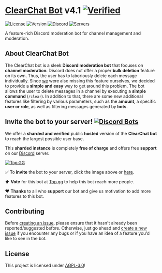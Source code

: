 # [ClearChat Bot](https://jh220.de/projects/ccbot) v4.1 [![Verified](https://i.ibb.co/yW5HSRC/verified.png)](https://go.jh220.de/cc-invite)
[![License](https://img.shields.io/badge/license-AGPL--3.0-blue)](./LICENSE) ![Version](https://img.shields.io/badge/npm-v16.14.2-blue) [![Discord](https://img.shields.io/discord/789235487676170261?label=discord)](https://discord.gg/4UPT6kCCCY) [![Servers](https://top.gg/api/widget/servers/787789079227006976.svg)](https://top.gg/bot/787789079227006976)

A feature-rich Discord moderation bot for channel management and moderation.

## About ClearChat Bot

The ClearChat bot is a sleek **Discord moderation bot** that focuses on **channel moderation**. Discord does not offer a proper **bulk deletion** feature on its own. Thus, the user has to laboriously delete each message individually.
Since [we](https://github.com/jh220de/ccbot/graphs/contributors) were also missing this feature ourselves, we decided to provide a **simple and easy** way to get around this problem. The bot allows the user to delete messages in a channel by executing a **simple command** (`/clear`). In addition to that, there are some new additional features like filtering by various parameters, such as the **amount**, a specific **user or role**, as well as filtering messages generated by **bots**.

## Invite the bot to your server! [![Discord Bots](https://i.ibb.co/yW5HSRC/verified.png)](https://go.jh220.de/cc-help)

We offer a **sharded and verified** public **hosted** version of the **ClearChat bot** to reach the largest possible user base.


This **sharded instance** is completely **free of charge** and offers free **support** on our [Discord](https://go.jh220.de/cc-help) server.

[![Top.GG](https://top.gg/api/widget/787789079227006976.svg)](https://go.jh220.de/cc-invite)


:white_check_mark: To **invite** the bot to your server, click the image above or [here](https://go.jh220.de/cc-invite).


⬆️ **Vote** for this bot at [Top.gg](https://top.gg/bot/787789079227006976) to help this bot reach more people.

:heart: **Thanks** to all who **support** our bot and give us motivation to add more features to this bot.

## Contributing

Before [creating an issue](https://github.com/jh220de/ccbot/issues), please ensure that it hasn't already been reported/suggested before. Otherwise, just go ahead and [create a new issue](https://github.com/jh220de/ccbot/issues) if you encounter any bugs or if you have an idea of a feature you'd like to see in the bot.

## License

This project is licensed under [AGPL-3.0](./LICENSE)!
